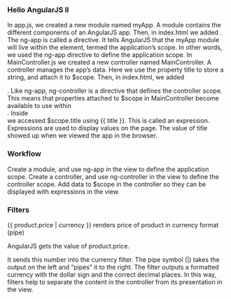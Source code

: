 ### Hello AngularJS II

In app.js, we created a new module named myApp. A module contains the different components of an AngularJS app.
Then, in index.html we added <body ng-app="myApp">. The ng-app is called a directive. It tells AngularJS that the myApp module will live within the <body> element, termed the application’s scope. In other words, we used the ng-app directive to define the application scope.
In MainController.js we created a new controller named MainController. A controller manages the app’s data. Here we use the property title to store a string, and attach it to $scope.
Then, in index.html, we added <div class="main" ng-controller="MainController">. Like ng-app, ng-controller is a directive that defines the controller scope. This means that properties attached to $scope in MainController become available to use within <div class="main">.
Inside <div class="main"> we accessed $scope.title using {{ title }}. This is called an expression. Expressions are used to display values on the page.
The value of title showed up when we viewed the app in the browser.

### Workflow

Create a module, and use ng-app in the view to define the application scope.
Create a controller, and use ng-controller in the view to define the controller scope.
Add data to $scope in the controller so they can be displayed with expressions in the view.

### Filters

{{ product.price | currency }} renders price of product in currency format (pipe)

AngularJS gets the value of product.price.

It sends this number into the currency filter. The pipe symbol (|) takes the output on the left and “pipes” it to the right.
The filter outputs a formatted currency with the dollar sign and the correct decimal places.
In this way, filters help to separate the content in the controller from its presentation in the view.